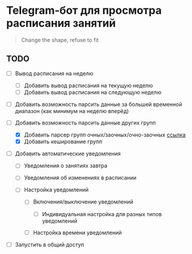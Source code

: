 # Telegram-бот для просмотра расписания занятий

> Change the shape, refuse to fit

## TODO

- [ ] Вывод расписания на неделю

  - [ ] Добавить вывод расписания на текущую неделю
  - [ ] Добавить вывод расписания на следующую неделю

- [ ] Добавить возможность парсить данные за большей временной диапазон (как минимум на неделю вперёд)
- [ ] Добавить возможность парсить данные других групп

  - [X] Добавить парсер групп очных/заочных/очно-заочных [ссылка](https://ies.unitech-mo.ru/schedule_list_groups?i=0&f=1&k=0)
  - [X] Добавить кеширование групп

- [ ] Добавить автоматические уведомления

  - [ ] Уведомления о занятиях завтра
  - [ ] Уведомления об изменениях в расписании
  - [ ] Настройка уведомлений

    - [ ] Включения/выключение уведомлений

      - [ ] Индивидуальная настройка для разных типов уведомлений

    - [ ] Настройка времени уведомлений

- [ ] Запустить в общий доступ
